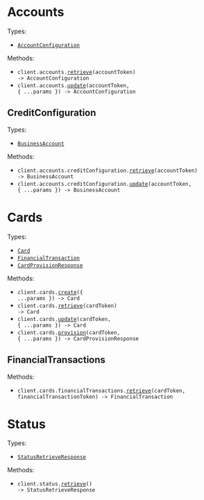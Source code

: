 # Accounts

Types:

- <code><a href="./src/resources/accounts/accounts.ts">AccountConfiguration</a></code>

Methods:

- <code title="get /accounts/{account_token}">client.accounts.<a href="./src/resources/accounts/accounts.ts">retrieve</a>(accountToken) -> AccountConfiguration</code>
- <code title="patch /accounts/{account_token}">client.accounts.<a href="./src/resources/accounts/accounts.ts">update</a>(accountToken, { ...params }) -> AccountConfiguration</code>

## CreditConfiguration

Types:

- <code><a href="./src/resources/accounts/credit-configuration.ts">BusinessAccount</a></code>

Methods:

- <code title="get /accounts/{account_token}/credit_configuration">client.accounts.creditConfiguration.<a href="./src/resources/accounts/credit-configuration.ts">retrieve</a>(accountToken) -> BusinessAccount</code>
- <code title="patch /accounts/{account_token}/credit_configuration">client.accounts.creditConfiguration.<a href="./src/resources/accounts/credit-configuration.ts">update</a>(accountToken, { ...params }) -> BusinessAccount</code>

# Cards

Types:

- <code><a href="./src/resources/cards/cards.ts">Card</a></code>
- <code><a href="./src/resources/cards/cards.ts">FinancialTransaction</a></code>
- <code><a href="./src/resources/cards/cards.ts">CardProvisionResponse</a></code>

Methods:

- <code title="post /cards">client.cards.<a href="./src/resources/cards/cards.ts">create</a>({ ...params }) -> Card</code>
- <code title="get /cards/{card_token}">client.cards.<a href="./src/resources/cards/cards.ts">retrieve</a>(cardToken) -> Card</code>
- <code title="patch /cards/{card_token}">client.cards.<a href="./src/resources/cards/cards.ts">update</a>(cardToken, { ...params }) -> Card</code>
- <code title="post /cards/{card_token}/provision">client.cards.<a href="./src/resources/cards/cards.ts">provision</a>(cardToken, { ...params }) -> CardProvisionResponse</code>

## FinancialTransactions

Methods:

- <code title="get /cards/{card_token}/financial_transactions/{financial_transaction_token}">client.cards.financialTransactions.<a href="./src/resources/cards/financial-transactions.ts">retrieve</a>(cardToken, financialTransactionToken) -> FinancialTransaction</code>

# Status

Types:

- <code><a href="./src/resources/status.ts">StatusRetrieveResponse</a></code>

Methods:

- <code title="get /status">client.status.<a href="./src/resources/status.ts">retrieve</a>() -> StatusRetrieveResponse</code>
